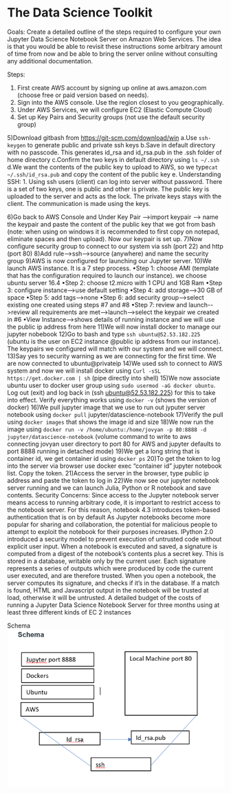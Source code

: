 # The Data Science Toolkit

Goals:
Create a detailed outline of the steps required to configure your own Jupyter Data Science Notebook Server on Amazon Web Services. The idea is that you would be able to revisit these instructions some arbitrary amount of time from now and be able to bring the server online without consulting any additional documentation.

Steps:
1. First create AWS account by signing up online at aws.amazon.com (choose free or paid version based on needs).
2. Sign into the AWS console. Use the region closest to you geographically.
3. Under AWS Services, we will configure EC2 (Elastic Compute Cloud) 
4. Set up Key Pairs and Security groups (not use the default security group)

5)Download gitbash from https://git-scm.com/download/win
    a.Use `ssh-keygen` to generate public and private ssh keys
    b.Save in default directory with no passcode. This generates id_rsa and id_rsa.pub in the .ssh folder of home directory
    c.Confirm the two keys in default directory using `ls ~/.ssh`
    d.We want the contents of the public key to upload to AWS, so we type`cat ~/.ssh/id_rsa.pub` and copy the content of the public key
    e. Understanding SSH:
        1. Using ssh users (client) can log into server without password. There is a set of two keys, one is public and other is private. The public key is uploaded to the server and acts as the lock. The private keys stays with the client. The communication is made using the keys.
                                         
6)Go back to AWS Console and Under Key Pair -->import keypair --> name the keypair and paste the content of the public key that we got from bash (note: when using on windows it is recommended to first copy on notepad, eliminate spaces and then upload). Now our keypair is set up.
7)Now configure security group to connect to our system via ssh (port 22) and http (port 80)
8)Add rule-->ssh-->source (anywhere) and name the security group
9)AWS is now configured for launching our Jupyter server. 
10)We launch AWS instance. It is a 7 step process.
•Step 1: choose AMI (template that has the configuration required to launch our instance). we choose ubuntu server 16.4
•Step 2: choose t2.micro with 1 CPU and 1GB Ram
•Step 3: configure instance-->use default setting
•Step 4: add storage-->30 GB of space
•Step 5: add tags-->none
•Step 6: add security group-->select existing one created using steps #7 and #8
•Step 7: review and launch-->review all requirements are met-->launch-->select the keypair we created in #6
•View Instance-->shows details of running instance and we will use the public ip address from here
11)We will now install docker to manage our jupyter nobebook
12)Go to bash and type `ssh ubuntu@52.53.182.225` (ubuntu is the user on EC2 instance @public ip address from our instance). The keypairs we configured will match with our system and we will connect. 
13)Say yes to security warning as we are connecting for the first time. We are now connected to ubuntu@privateip
14)We used ssh to connect to AWS system and now we will install docker using
`Curl -sSL https://get.docker.com | sh`  (pipe directly into shell)
15)We now associate ubuntu user to docker user group using
`sudo usermod -aG docker ubuntu`. Log out (exit) and log back in (ssh ubuntu@52.53.182.225) for this to take into effect.
Verify everything works using `docker -v` (shows the version of docker)
16)We pull jupyter image that we use to run out jyputer server notebook using
`docker pull` jupyter/datascience-notebook
17)Verify the pull using `docker images` that shows the image id and size
18)We now run the image using `docker run -v /home/ubuntu:/home/jovyan -p 80:8888 -d jupyter/datascience-notebook`
(volume command to write to aws connecting jovyan user directory to port 80 for AWS and jupyter defaults to port 8888 running in detached mode)
19)We get a long string that is container id, we get container id using `docker ps`
20)To get the token to log into the server via browser use docker exec “container id” jupyter notebook list. Copy the token.
21)Access the server in the browser, type public ip address and paste the token to log in
22)We now see our jupyter notebook server running and we can launch Julia, Python or R notebook and save contents. 
Security Concerns:
Since access to the Jupyter notebook server means access to running arbitrary code, it is important to restrict access to the notebook server. For this reason, notebook 4.3 introduces token-based authentication that is on by default
As Jupyter notebooks become more popular for sharing and collaboration, the potential for malicious people to attempt to exploit the notebook for their purposes increases. IPython 2.0 introduced a security model to prevent execution of untrusted code without explicit user input.
When a notebook is executed and saved, a signature is computed from a digest of the notebook’s contents plus a secret key. This is stored in a database, writable only by the current user. Each signature represents a series of outputs which were produced by code the current user executed, and are therefore trusted.
When you open a notebook, the server computes its signature, and checks if it’s in the database. If a match is found, HTML and Javascript output in the notebook will be trusted at load, otherwise it will be untrusted.
A detailed budget of the costs of running a Jupyter Data Science Notebook Server for three months using at least three different kinds of EC 2 instances

 

Schema
![](dsschema.png)









